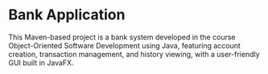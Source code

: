 # Bank Application
This Maven-based project is a bank system developed in the course Object-Oriented Software Development using Java, featuring account creation, transaction management, and history viewing, with a user-friendly GUI built in JavaFX.
